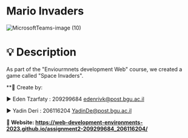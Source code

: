 # Mario Invaders

![MicrosoftTeams-image (10)](https://user-images.githubusercontent.com/101931918/235373718-11563e60-e229-4cc1-84d1-a2654a304470.png)




# 💡 Description

As part of the "Enviourmnets development Web" course, we created a game called "Space Invaders". 

**📎 Create by:

▶️ Eden Tzarfaty : 209299684 edenrivk@post.bgu.ac.il

▶️ Yadin Deri : 206116204 YadinDe@post.bgu.ac.il


 **📎 Website: https://web-development-environments-2023.github.io/assignment2-209299684_206116204/**
 

